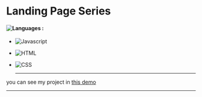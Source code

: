 # Landing Page Series

#### ![Languages](https://img.shields.io/github/languages/count/zeynab-jalalian/Landing-Page-Series) :
 - ![Javascript](https://img.shields.io/badge/javascript-yellow)
 - ![HTML](https://img.shields.io/badge/Html-orange)
 - ![CSS](https://img.shields.io/badge/Css-blue)
   
   ---
 you can see my project in [this demo](https://zeynab-jalalian.github.io/Landing-Page-Series/)
  ___
